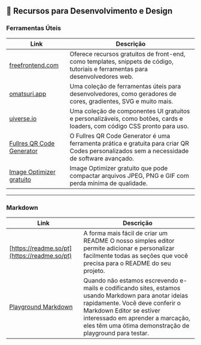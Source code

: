 
## 🔧 Recursos para Desenvolvimento e Design

### Ferramentas Úteis

| Link                      | Descrição                                                                 |
|---------------------------|---------------------------------------------------------------------------|
| [freefrontend.com](https://freefrontend.com/) | Oferece recursos gratuitos de front-end, como templates, snippets de código, tutoriais e ferramentas para desenvolvedores web. |
| [omatsuri.app](https://omatsuri.app/)         | Uma coleção de ferramentas úteis para desenvolvedores, como geradores de cores, gradientes, SVG e muito mais. |
| [uiverse.io](https://uiverse.io/)             | Uma coleção de componentes UI gratuitos e personalizáveis, como botões, cards e loaders, com código CSS pronto para uso. |
| [Fullres QR Code Generator](https://fullres.com/qr-code-generator) | O Fullres QR Code Generator é uma ferramenta prática e gratuita para criar QR Codes personalizados sem a necessidade de software avançado. |
| [Image Optimizer gratuito](https://fullres.com/image-optimizer) | Image Optimizer gratuito que pode compactar arquivos JPEG, PNG e GIF com perda mínima de qualidade. |




---


### Markdown

| Link                      | Descrição                                                                 |
|---------------------------|---------------------------------------------------------------------------|
| [https://readme.so/pt](https://readme.so/pt) | A forma mais fácil de criar um README O nosso simples editor permite adicionar e personalizar facilmente todas as seções que você precisa para o README do seu projeto. |
| [Playground Markdown](https://markdowneditor.org/) | Quando não estamos escrevendo e-mails e codificando sites, estamos usando Markdown para anotar ideias rapidamente. Você deve conferir o Markdown Editor se estiver interessado em aprender a marcação, eles têm uma ótima demonstração de playground para testar. |









